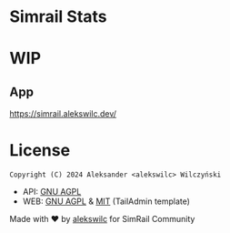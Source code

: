 # Simrail Stats

# WIP

## App
https://simrail.alekswilc.dev/

# License
    Copyright (C) 2024 Aleksander <alekswilc> Wilczyński

- API: [GNU AGPL](LICENSES/API)
- WEB: [GNU AGPL](LICENSES/WEB) & [MIT](LICENSES/WEB-TEMPLATE) (TailAdmin template)



Made with ❤️ by [alekswilc](https://www.alekswilc.dev/) for SimRail Community